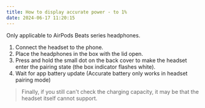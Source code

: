 ```yaml
---
title: How to display accurate power - to 1%
date: 2024-06-17 11:20:15
---
```


Only applicable to AirPods Beats series headphones.
1. Connect the headset to the phone.
2. Place the headphones in the box with the lid open.
3. Press and hold the small dot on the back cover to make the headset enter the pairing state (the box indicator flashes white).
4. Wait for app battery update (Accurate battery only works in headset pairing mode)

> Finally, if you still can't check the charging capacity, it may be that the headset itself cannot support.
